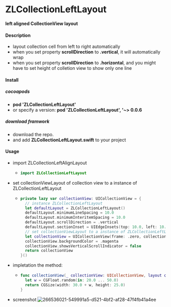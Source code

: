 # ZLCollectionLeftLayout
**left aligned CollectionView layout**



#### Description

-  layout collection cell from left to right automatically
- when you set property **scrollDirection** to **.vertical**, it will automatically wrap
- when you set property **scrollDirection** to **.horizontal**, and you might have to set height of colletion view to show only one line



#### Install

##### cocoapods

- **pod 'ZLCollectionLeftLayout'**
- or specify a version:  **pod 'ZLCollectionLeftLayout', '~> 0.0.6**

##### download framwork

- download the repo.
- and add **ZLCollectionLeftLayout.swift** to your project

#### Usage

- import ZLCollectionLeftAlignLayout

  - ```swift
    import ZLCollectionLeftLayout
    ```

- set collectionViewLayout of collection view to a instance of ZLCollectionLeftLayout

  - ```swift
    private lazy var collectionView: UICollectionView = {
      // instance ZLCollectionLeftLayout
      let defaultLayout = ZLCollectionLeftLayout()
      defaultLayout.minimumLineSpacing = 10.0
      defaultLayout.minimumInteritemSpacing = 10.0
      defaultLayout.scrollDirection = .vertical
      defaultLayout.sectionInset = UIEdgeInsets(top: 10.0, left: 10.0, bottom: 20.0, right: 10.0)
      // set collectionViewLayout to a instance of ZLCollectionLeftLayout
      let collectionView = UICollectionView(frame: .zero, collectionViewLayout: defaultLayout)
      collectionView.backgroundColor = .magenta
      collectionView.showsVerticalScrollIndicator = false
      return collectionView
    }()
    ```

- impletation the method: 

  - ```swift
    func collectionView(_ collectionView: UICollectionView, layout collectionViewLayout: UICollectionViewLayout, sizeForItemAt indexPath: IndexPath) -> CGSize { 
      let w = CGFloat.random(in: 20.0 ... 50.0)
      return CGSize(width: 30.0 + w, height: 25.0)
    }
    ```

  



- screenshot
![266536021-549991a5-d521-4bf2-af28-47f4fb41a4ee](https://github.com/TsinHzl/ZLCollectionLeftLayout/assets/9133239/866ea316-b65a-4c38-a063-ca8bc5cb8429)



